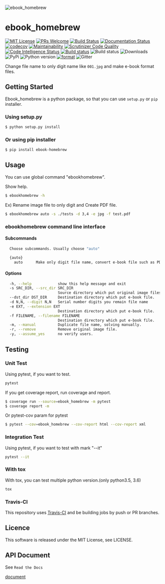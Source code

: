 ![ebook_homebrew](https://raw.githubusercontent.com/tubone24/ebook_homebrew/master/doc_src/bookicon.png
 "ebook_homebrew_icon")


# ebook_homebrew

[![MIT License](http://img.shields.io/badge/license-MIT-blue.svg?style=flat)](LICENSE)
[![PRs Welcome](https://img.shields.io/badge/PRs-welcome-brightgreen.svg?style=flat-square)](http://makeapullrequest.com)
[![Build Status](https://travis-ci.org/tubone24/ebook_homebrew.svg?branch=master)](https://travis-ci.org/tubone24/ebook_homebrew)
[![Documentation Status](https://readthedocs.org/projects/ebook-homebrew/badge/?version=latest)](https://ebook-homebrew.readthedocs.io/en/latest/?badge=latest)
[![codecov](https://codecov.io/gh/tubone24/ebook_homebrew/branch/master/graph/badge.svg)](https://codecov.io/gh/tubone24/ebook_homebrew)
[![Maintainability](https://api.codeclimate.com/v1/badges/a3e2d70a87998a18e225/maintainability)](https://codeclimate.com/github/tubone24/ebook_homebrew/maintainability)
[![Scrutinizer Code Quality](https://scrutinizer-ci.com/g/tubone24/ebook_homebrew/badges/quality-score.png?b=master)](https://scrutinizer-ci.com/g/tubone24/ebook_homebrew/?branch=master)
[![Code Intelligence Status](https://scrutinizer-ci.com/g/tubone24/ebook_homebrew/badges/code-intelligence.svg?b=master)](https://scrutinizer-ci.com/code-intelligence)
[![Build status](https://ci.appveyor.com/api/projects/status/mx93pu69tqkngjxv?svg=true)](https://ci.appveyor.com/project/tubone24/ebook-homebrew)
![Build status](https://img.shields.io/appveyor/tests/tubone24/ebook-homebrew.svg?style=flat)
![Downloads](https://img.shields.io/pypi/dm/ebook-homebrew.svg)
![PyPi](https://img.shields.io/pypi/v/ebook-homebrew.svg)
![Python version](https://img.shields.io/pypi/pyversions/ebook-homebrew.svg)
[![format](https://img.shields.io/pypi/format/ebook-homebrew.svg)](https://pypi.org/project/ebook-homebrew/)
![Gitter](https://img.shields.io/gitter/room/tubone24/ebook_homebrew.svg)

Change file name to only digit name like `001.jpg` and make e-book format files.

## Getting Started

Ebook_homebrew is a python package, so that you can use `setup.py` or `pip` installer.

### Using setup.py

```bash
$ python setup.py install
```

### Or using pip installer


```bash
$ pip install ebook-homebrew
```

## Usage

You can use global command "ebookhomebrew".

Show help.

```bash
$ ebookhomebrew -h
```

Ex) Rename image file to only digit and Create PDF file.

```bash
$ ebookhomebrew auto -s ./tests -d 3,4 -e jpg -f test.pdf
```

### ebookhomebrew command line interface

#### Subcommands

```bash
  Choose subcommands. Usually choose "auto"

  {auto}
    auto      Make only digit file name, convert e-book file such as PDF
```
  
#### Options

```bash
  -h, --help            show this help message and exit
  -s SRC_DIR, --src_dir SRC_DIR
                        Source directory which put original image files.
  --dst_dir DST_DIR     Destination directory which put e-book file.
  -d N,N, --digit N,N   Serial number digits you remain file name
  -e EXT, --extension EXT
                        Destination directory which put e-book file.
  -f FILENAME, --filename FILENAME
                        Destination directory which put e-book file.
  -m, --manual          Duplicate file name, solving manually.
  -r, --remove          Remove original image file.
  -y, --assume_yes      no verify users.
```

## Testing

### Unit Test

Using pytest, if you want to test.

```bash
pytest
```

If you get coverage report, run coverage and report.

```bash
$ coverage run --source=ebook_homebrew -m pytest
$ coverage report -m
```

Or pytest-cov param for pytest

```bash
$ pytest --cov=ebook_homebrew --cov-report html --cov-report xml
```

### Integration Test

Using pytest, if you want to test with mark "--it"

```bash
pytest --it
```

### With tox

With tox, you can test multiple python version.(only python3.5, 3.6)

```bash
tox
```

### Travis-CI

This repository uses [Travis-CI](https://travis-ci.org/) and be building jobs by push or PR branches.

## Licence

This software is released under the MIT License, see LICENSE.

## API Document

See `Read the Docs`

[document](https://ebook-homebrew.readthedocs.io/en/latest/)